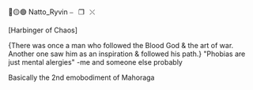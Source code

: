 🔴​🟡​🟢​​   Natto_Ryvin   ⎯⠀❐⠀⤬ 

[Harbinger of Chaos]

{There was once a man who followed the Blood God & the art of war. Another one saw him as an inspiration & followed his path.}
"Phobias are just mental alergies" -me and someone else probably

Basically the 2nd emobodiment of Mahoraga
